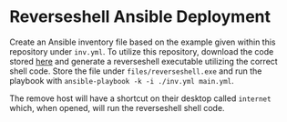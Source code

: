 # Reverseshell Ansible Deployment

Create an Ansible inventory file based on the example given within this repository under `inv.yml`.
To utilize this repository, download the code stored [here](https://github.com/OffSecEng/balrog/tree/master/reverseshell) and generate a reverseshell executable utilizing the correct shell code.
Store the file under `files/reverseshell.exe` and run the playbook with `ansible-playbook -k -i ./inv.yml main.yml`.

The remove host will have a shortcut on their desktop called `internet` which, when opened, will run the reverseshell shell code.

